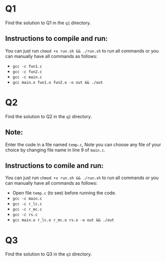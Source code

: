 # Q1
Find the solution to Q1 in the ```q1``` directory.
## Instructions to compile and run:
You can just run ```chmod +x run.sh && ./run.sh``` to run all commands or you can manually have all commands as follows:
- ```gcc -c fun1.c```
- ```gcc -c fun2.c```
- ```gcc -c main.c```
- ```gcc main.o fun1.o fun2.o -o out && ./out```

# Q2
Find the solution to Q2 in the ```q2``` directory.

## Note:
Enter the code in a file named ```temp.c```, Note you can choose any file of your choice by changing file name in line 9 of ```main.c```.


## Instructions to comile and run:
You can just run ```chmod +x run.sh && ./run.sh``` to run all commands or you can manually have all commands as follows:
- Open file ```temp.c``` (to see) before running the code.
- ```gcc -c main.c```
- ```gcc -c r_lc.c```
- ```gcc -c r_mc.c```
- ```gcc -c rs.c```
- ```gcc main.o r_lc.o r_mc.o rs.o -o out && ./out```

# Q3
Find the solution to Q3 in the ```q3``` directory.